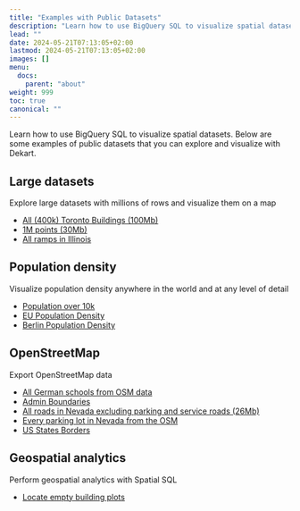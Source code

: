 ```yaml
---
title: "Examples with Public Datasets"
description: "Learn how to use BigQuery SQL to visualize spatial datasets"
lead: ""
date: 2024-05-21T07:13:05+02:00
lastmod: 2024-05-21T07:13:05+02:00
images: []
menu:
  docs:
    parent: "about"
weight: 999
toc: true
canonical: ""
---
```


Learn how to use BigQuery SQL to visualize spatial datasets. Below are some examples of public datasets that you can explore and visualize with Dekart.

## Large datasets

Explore large datasets with millions of rows and visualize them on a map
  * [All (400k) Toronto Buildings (100Mb)](https://cloud.dekart.xyz/reports/8f2da1e3-9769-4654-abb8-983afd2a2795)
  * [1M points (30Mb)](https://cloud.dekart.xyz/reports/f63fb537-800e-48f6-8c18-8d542a0fed30)
  * [All ramps in Illinois ](https://cloud.dekart.xyz/reports/b818f41a-5bd2-4b3b-87b8-4797a390a2a6)

## Population density

Visualize population density anywhere in the world and at any level of detail

* [Population over 10k ](https://cloud.dekart.xyz/reports/b099fbd3-d0ae-4636-aa44-217c0bac53f6)
* [EU Population Density](https://cloud.dekart.xyz/reports/a70515ee-ecbb-4aac-8ce1-cf508483e2dc/source)
* [Berlin Population Density](https://cloud.dekart.xyz/reports/f4c55a02-88a1-4a38-a8ab-48a6237dfee9/source)


## OpenStreetMap

Export OpenStreetMap data

  * [All German schools from OSM data](https://cloud.dekart.xyz/reports/e539b5f6-cec2-45d5-97b3-d5bf541a9389)
  * [Admin Boundaries](https://dekart.xyz/blog/admin-boundaries-in-bigquery-public-datasets/)
  * [All roads in Nevada excluding parking and service roads (26Mb)](https://cloud.dekart.xyz/reports/556330cb-e7ba-4e34-89df-5644cd0ec8b2)
  * [Every parking lot in Nevada from the OSM](https://cloud.dekart.xyz/reports/b2f2e1b3-78ec-42d9-9cc6-c38a2a57f72e)
  * [US States Borders](https://cloud.dekart.xyz/reports/ec7f842a-73f3-4710-a5e8-a2e2d8f63c55/source)

## Geospatial analytics
Perform geospatial analytics with Spatial SQL

  * [Locate empty building plots](https://cloud.dekart.xyz/reports/aeefb6e0-d83a-489a-b371-50b306535e2d)
